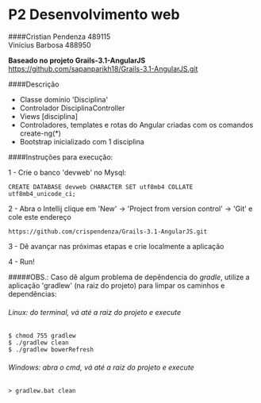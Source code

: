 # P2 Desenvolvimento web

####Cristian Pendenza 489115<br>Vinícius Barbosa 488950

**Baseado no projeto Grails-3.1-AngularJS**
https://github.com/sapanparikh18/Grails-3.1-AngularJS.git

####Descrição
 - Classe domínio 'Disciplina'
 - Controlador DisciplinaController
 - Views [disciplina]
 - Controladores, templates e rotas do Angular criadas com os comandos create-ng(*)
 - Bootstrap inicializado com 1 disciplina

####Instruções para execução:

1 - Crie o banco 'devweb' no Mysql: 
```
CREATE DATABASE devweb CHARACTER SET utf8mb4 COLLATE utf8mb4_unicode_ci;
```
2 - Abra o Intellij clique em 'New' -> 'Project from version control' -> 'Git' e cole este endereço 
```
https://github.com/crispendenza/Grails-3.1-AngularJS.git
```
3 - Dê avançar nas próximas etapas e crie localmente a aplicação

4 - Run!

#####OBS.: Caso dê algum problema de depêndencia do *gradle*, utilize a aplicação 'gradlew' (na raiz do projeto) para limpar os caminhos e dependências:
###### Linux: do terminal, vá até a raiz do projeto e execute 
    $ chmod 755 gradlew
    $ ./gradlew clean
    $ ./gradlew bowerRefresh
###### Windows: abra o cmd, vá até a raiz do projeto e execute
    > gradlew.bat clean
     
